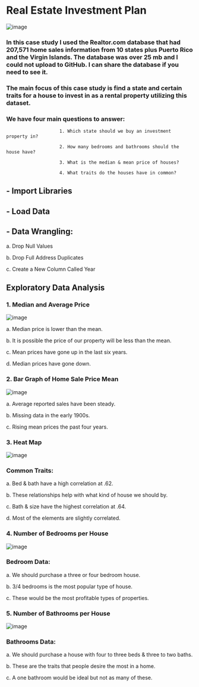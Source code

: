 # Real Estate Investment Plan

![image](https://user-images.githubusercontent.com/86930309/230511860-c775f534-320c-46d0-aedc-a5413b01c2c4.png)

### In this case study I used the Realtor.com database that had 207,571 home sales information from 10 states plus Puerto Rico and the Virgin Islands. The database was over 25 mb and I could not upload to GitHub. I can share the database if you need to see it. 

### The main focus of this case study is find a state and certain traits for a house to invest in as a rental property utilizing this dataset. 

### We have four main questions to answer:

                        1. Which state should we buy an investment property in?
                        
                        2. How many bedrooms and bathrooms should the house have?
                        
                        3. What is the median & mean price of houses?
                        
                        4. What traits do the houses have in common?

## - Import Libraries

## - Load Data

## - Data Wrangling:

 a. Drop Null Values

 b. Drop Full Address Duplicates

 c. Create a New Column Called Year
 
 ## Exploratory Data Analysis
 
 ### 1. Median and Average Price
  
 ![image](https://user-images.githubusercontent.com/86930309/230512160-3337b41c-d18f-4f01-ae62-cfb31d508518.png)  
 
 a. Median price is lower than the mean.
 
 b. It is possible the price of our property will be less than the mean.
 
 c. Mean prices have gone up in the last six years.
 
 d. Median prices have gone down.
 
 ### 2. Bar Graph of Home Sale Price Mean
 
 ![image](https://user-images.githubusercontent.com/86930309/230512780-87723faa-769a-427d-9fc2-1eca12fe9775.png)
 
a. Average reported sales have been steady.
 
b. Missing data in the early 1900s.

c. Rising mean prices the past four years.

### 3. Heat Map

![image](https://user-images.githubusercontent.com/86930309/230513133-7ed48397-3bee-458e-a380-33d103ae5bde.png)

### Common Traits:

a. Bed & bath have a high correlation at .62.

b. These relationships help with what kind of house we should by.

c. Bath & size have the highest correlation at .64.

d. Most of the elements are slightly correlated.

### 4. Number of Bedrooms per House 

![image](https://user-images.githubusercontent.com/86930309/230513429-6a76cd4b-9c99-41e3-9d2c-65488cca9c23.png)

### Bedroom Data:

a. We should purchase a three or four bedroom house. 

b. 3/4 bedrooms is the most popular type of house.

c. These would be the most profitable types of properties.

### 5. Number of Bathrooms per House

![image](https://user-images.githubusercontent.com/86930309/230516334-7729cc26-aad5-4b5c-b9f1-895ae1ff8a8a.png)

### Bathrooms Data: 

a. We should purchase a house with four to three beds & three to two baths.

b. These are the traits that people desire the most in a home.

c. A one bathroom would be ideal but not as many of these.

